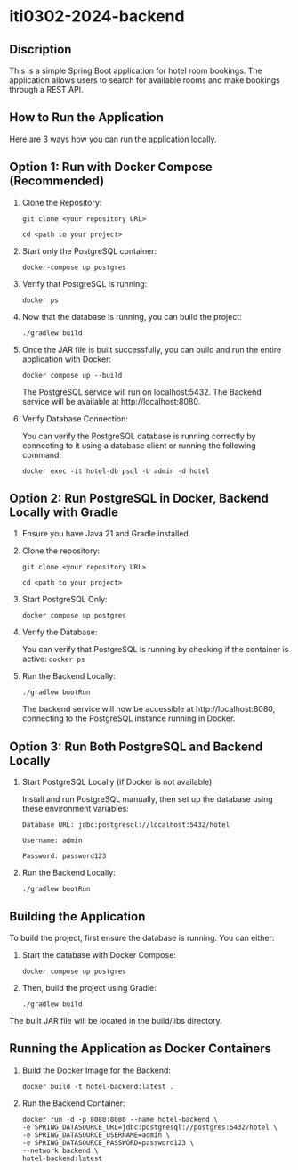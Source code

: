 # iti0302-2024-backend



## Discription  
This is a simple Spring Boot application for hotel room bookings. 
The application allows users to search for available rooms and make bookings through a REST API.

## How to Run the Application

Here are 3 ways how you can run the application locally.

## Option 1: Run with Docker Compose (Recommended)

1. Clone the Repository:

    ```git clone <your repository URL>```

    ```cd <path to your project>```

2. Start only the PostgreSQL container:
    
    ```docker-compose up postgres```

3. Verify that PostgreSQL is running:

    ```docker ps```

4. Now that the database is running, you can build the project:

    ```./gradlew build```


5. Once the JAR file is built successfully, you can build and run the entire application with Docker:

    ```docker compose up --build```

    The PostgreSQL service will run on localhost:5432.
    The Backend service will be available at http://localhost:8080.

3. Verify Database Connection:

    You can verify the PostgreSQL database is running correctly by connecting to it using a database client or running the following command:

    ```docker exec -it hotel-db psql -U admin -d hotel```


## Option 2: Run PostgreSQL in Docker, Backend Locally with Gradle

1. Ensure you have Java 21 and Gradle installed.  


2. Clone the repository:  

    ```git clone <your repository URL>```

    ```cd <path to your project>```

3. Start PostgreSQL Only:

    ```docker compose up postgres```

4. Verify the Database:

    You can verify that PostgreSQL is running by checking if the container is active:
    ```docker ps```

5. Run the Backend Locally:

    ```./gradlew bootRun```

    The backend service will now be accessible at http://localhost:8080, connecting to the PostgreSQL instance running in Docker.


## Option 3: Run Both PostgreSQL and Backend Locally

1. Start PostgreSQL Locally (if Docker is not available):

    Install and run PostgreSQL manually, then set up the database using these environment variables:

    ```Database URL: jdbc:postgresql://localhost:5432/hotel```

    ```Username: admin```

    ```Password: password123```

2. Run the Backend Locally:

    ```./gradlew bootRun```

## Building the Application
To build the project, first ensure the database is running. You can either:

1. Start the database with Docker Compose:

    ```docker compose up postgres```

2. Then, build the project using Gradle:

    ```./gradlew build```

The built JAR file will be located in the build/libs directory.

## Running the Application as Docker Containers

1. Build the Docker Image for the Backend:

    ```docker build -t hotel-backend:latest .```

2. Run the Backend Container:
    ```
    docker run -d -p 8080:8080 --name hotel-backend \
    -e SPRING_DATASOURCE_URL=jdbc:postgresql://postgres:5432/hotel \
    -e SPRING_DATASOURCE_USERNAME=admin \
    -e SPRING_DATASOURCE_PASSWORD=password123 \
    --network backend \
    hotel-backend:latest
    ```
